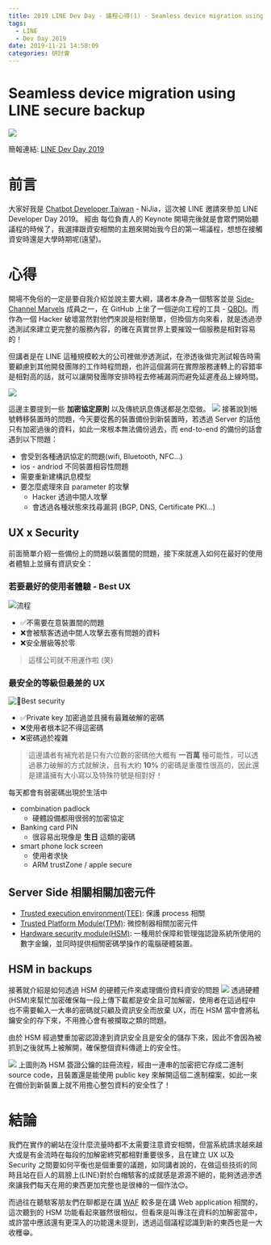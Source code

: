 ```yaml
---
title: 2019 LINE Dev Day - 議程心得(1) - Seamless device migration using LINE secure backup
tags:
  - LINE
  - Dev Day 2019
date: 2019-11-21 14:58:09
categories: 研討會
---
```


# Seamless device migration using LINE secure backup
![](https://i.imgur.com/IWGmnvQ.jpg)

簡報連結: [LINE Dev Day 2019](https://speakerdeck.com/line_devday2019/seamless-device-migration-using-line-secure-backups)

# 前言
大家好我是 [Chatbot Developer Taiwan](https://www.facebook.com/groups/chatbot.tw/) - NiJia，這次被 LINE 邀請來參加 LINE Developer Day 2019。
經由 每位負責人的 Keynote 開場完後就是會眾們開始聽議程的時候了，我選擇跟資安相關的主題來開始我今日的第一場議程，想想在接觸資安時還是大學時期呢(遠望)。

# 心得
開場不免俗的一定是要自我介紹並說主要大綱，講者本身為一個駭客並是 [Side-Channel Marvels](https://github.com/SideChannelMarvels) 成員之一，在 GitHub 上坐了一個逆向工程的工具 - [QBDI](https://github.com/QBDI/QBDI)。而作為一個 Hacker 破壞當然對他們來說是相對簡單，但換個方向來看，就是透過滲透測試來建立更完整的服務內容，的確在真實世界上要摧毀一個服務是相對容易的！

但講者是在 LINE 這種規模較大的公司裡做滲透測試，在滲透後做完測試報告時需要顧慮到其他開發團隊的工作時程問題，也許這個漏洞在實際服務運轉上的容錯率是相對高的話，就可以讓開發團隊安排時程去修補漏洞而避免延遲產品上線時間。
 
 ![](https://i.imgur.com/r60FVBM.jpg)

這邊主要提到一些 **加密協定原則** 以及傳統訊息傳送都是怎麼做。
![](https://i.imgur.com/wJHnXMz.jpg)
接著說到帳號轉移裝置時的問題，今天要從舊的裝置備份到新裝置時，若透過 Server 的話他只有加密過後的資料，如此一來根本無法備份過去，而 end-to-end 的備份的話會遇到以下問題：
- 會受到各種通訊協定的問題(wifi, Bluetooth, NFC...)
- ios - andriod 不同裝置相容性問題
- 需要重新建構訊息模型
- 要怎麼處理來自 parameter 的攻擊
  - Hacker 透過中間人攻擊
  - 會透過各種狀態來找尋漏洞 (BGP, DNS, Certificate PKI...)

## UX x Security
前面簡單介紹一些備份上的問題以裝置間的問題，接下來就進入如何在最好的使用者體驗上並擁有資訊安全：

### 若要最好的使用者體驗 - Best UX
![流程](https://i.imgur.com/E3N0d5l.jpg)
- ✅不需要在意裝置間的問題
- ❌會被駭客透過中間人攻擊去塞有問題的資料
- ❌安全層級等於零

> 這樣公司就不用運作啦 (笑)

### 最安全的等級但最差的 UX
![Best security](https://i.imgur.com/RFkmVAE.jpg)
- ✅Private key 加密過並且擁有最難破解的密碼
- ❌使用者根本記不得這密碼
- ❌密碼過於複雜

> 這邊講者有補充若是只有六位數的密碼他大概有 **一百萬** 種可能性，可以透過暴力破解的方式就解決，且有大約 **10%** 的密碼是重覆性很高的，因此還是建議擁有大小寫以及特殊符號是相對好！

每天都會有弱密碼出現於生活中
- combination padlock
    - 硬體設備都用很弱的加密協定
- Banking card PIN
    - 很容易出現像是 **生日** 這類的密碼
- smart phone lock screen
    - 使用者求快 
    - ARM trustZone / apple secure

## Server Side 相關相關加密元件
- [Trusted execution environment(TEE)](https://en.wikipedia.org/wiki/Trusted_execution_environment): 保護 process 相關
- [Trusted Platform Module(TPM)](https://en.wikipedia.org/wiki/Trusted_Platform_Module): 微控制器相關加密元件
- [Hardware security module(HSM)](https://zh.wikipedia.org/wiki/%E7%A1%AC%E4%BB%B6%E5%AE%89%E5%85%A8%E6%A8%A1%E5%9D%97): 一種用於保障和管理強認證系統所使用的數字金鑰，並同時提供相關密碼學操作的電腦硬體裝置。

## HSM in backups
接著就介紹是如何透過 HSM 的硬體元件來處理備份資料資安的問題
![](https://i.imgur.com/CSkYEHD.jpg)
透過硬體(HSM)來幫忙加密確保每一段上傳下載都是安全且可加解密，使用者在這過程中也不需要輸入一大串的密碼就只顧及資訊安全而放棄 UX，而在 HSM 當中會將私鑰安全的存下來，不用擔心會有被攔取之類的問題。

由於 HSM 經過雙重加密認證達到資訊安全且是安全的儲存下來，因此不會因為被抓到之後就馬上被解開，確保整個資料傳遞上的安全性。

![](https://i.imgur.com/A6Mo2mw.jpg)
上圖則為 HSM 簽證公鑰的註冊流程，經由一連串的加密把它存成二進制 source code，且裝置還是能使用 public key 來解開這個二進制檔案，如此一來在備份到新裝置上就不用擔心整包資料的安全性了！

# 結論
我們在實作的網站在沒什麼流量時都不太需要注意資安相關，但當系統請求越來越大或是有金流時在每段的加解密終究都相對重要很多，且在建立 UX 以及 Security 之間要如何平衡也是個重要的議題，如同講者說的，在做這些技術的同時且站在巨人的肩膀上(LINE)對於白帽駭客的成就感是源源不絕的，能夠透過滲透來讓我們每天在用的東西更加完整也是很棒的一個作法😊。

而過往在聽駭客朋友們在聊都是在講 [WAF](https://www.techbang.com/posts/1826-waf-web-host-bridge-is-falling-down) 較多是在講 Web application 相關的，這次聽到的 HSM 功能看起來雖然很相似，但看來是叫專注在資料的加解密當中，或許當中應該還有更深入的功能還未提到，透過這個議程認識到新的東西也是一大收穫😁。
